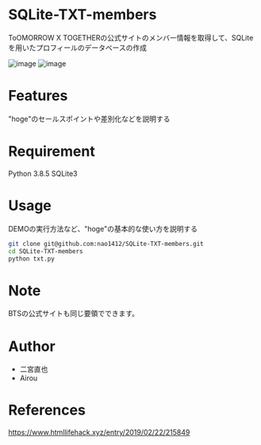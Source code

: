 # SQLite-TXT-members
 
ToOMORROW X TOGETHERの公式サイトのメンバー情報を取得して、SQLiteを用いたプロフィールのデータベースの作成
 
![image](https://user-images.githubusercontent.com/64777602/121476144-4537e080-ca01-11eb-90ad-9613ddb2b0d9.png)
![image](https://user-images.githubusercontent.com/64777602/121476089-35200100-ca01-11eb-845e-a9d4c55913e3.png)

 
# Features
 
"hoge"のセールスポイントや差別化などを説明する
 
# Requirement
 
Python 3.8.5
SQLite3

# Usage
 
DEMOの実行方法など、"hoge"の基本的な使い方を説明する
 
```bash
git clone git@github.com:nao1412/SQLite-TXT-members.git
cd SQLite-TXT-members
python txt.py
```
 
# Note
 
BTSの公式サイトも同じ要領でできます。
 
# Author
 
* 二宮直也
* Airou

# References
https://www.htmllifehack.xyz/entry/2019/02/22/215849

